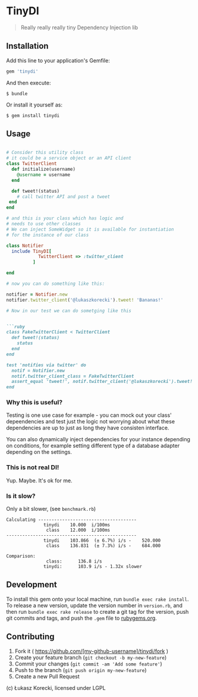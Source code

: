 # TinyDI

> Really really really tiny Dependency Injection lib

## Installation

Add this line to your application's Gemfile:

```ruby
gem 'tinydi'
```

And then execute:

    $ bundle

Or install it yourself as:

    $ gem install tinydi

## Usage

```ruby

# Consider this utility class
# it could be a service object or an API client
class TwitterClient
  def initialize(username)
    @username = username
  end

  def tweet!(status)
    # call twitter API and post a tweet
 end
end

# and this is your class which has logic and
# needs to use other classes
# We can inject SomeWidget so it is available for instantiation
# for the instance of our class

class Notifier
  include TinyDI[
            TwitterClient => :twitter_client
          ]

end

# now you can do something like this:

notifier = Notifier.new
notifier.twitter_client('@lukaszkorecki').tweet! 'Bananas!'

# Now in our test we can do sometging like this


```ruby
class FakeTwitterClient < TwitterClient
  def tweet!(status)
    status
  end
end

test 'notifies via twitter' do
  notif = Notifier.new
  notif.twitter_client_class = FakeTwitterClient
  assert_equal 'tweet!', notif.twitter_client('@lukaszkorecki').tweet! 'tweet!'
end
```

### Why this is useful?

Testing is one use case for example - you can mock out your class' depeendencies
and test just the logic not worrying about what these dependencies are up to
just as long they have consisten interface.

You can also dynamically inject dependencies for your instance depending on
conditions, for example setting different type of a database adapter
depending on the settings.

### This is not real DI!

Yup. Maybe. It's ok for me.

### Is it slow?

Only a bit slower, (see `benchmark.rb`)

```
Calculating -------------------------------------
              tinydi    10.000  i/100ms
               class    12.000  i/100ms
-------------------------------------------------
              tinydi    103.866  (± 6.7%) i/s -    520.000
               class    136.831  (± 7.3%) i/s -    684.000

Comparison:
               class:      136.8 i/s
              tinydi:      103.9 i/s - 1.32x slower

```

## Development

To install this gem onto your local machine, run `bundle exec rake
install`. To release a new version, update the version number in
`version.rb`, and then run `bundle exec rake release` to create a git
tag for the version, push git commits and tags, and push the `.gem`
file to [rubygems.org](https://rubygems.org).

## Contributing

1. Fork it ( https://github.com/[my-github-username]/tinydi/fork )
2. Create your feature branch (`git checkout -b my-new-feature`)
3. Commit your changes (`git commit -am 'Add some feature'`)
4. Push to the branch (`git push origin my-new-feature`)
5. Create a new Pull Request


(c) Łukasz Korecki, licensed under LGPL
